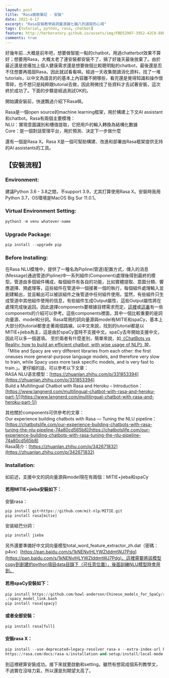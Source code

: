 ```yaml
---
layout: post
title: "Rasa搗鼓筆記 - 安裝"
date: 2021-6-17
excerpt: "Rasa安裝教學與詞量源雜七雜八的選取的心得"
tags: [tutorial, python, rasa, chatbot]
feature: http://herboratory.github.io/assets/img/FBD52907-3952-42C0-888B-C9A3BC8324E3.jpeg
comments: true
---
```

好幾年前...大概是前年吧，想要做智能一點的chatbot，用過chatterbot效果不算好；想要用Rasa，大概太老了連安裝都安裝不了，搞了好幾天最後放棄了。由於最近還是皮癢加上個人健康需求還是想要做個比較聰明點的chatbot，最後還是忍不住想要再搗鼓Rasa。因此就試看看唄。經過一天收集閱讀消化資料，找了一堆tutorials，以中文為語言的的基本上內容離不開哪些，看完還是覺得知識和操作很零碎，也不想只是純粹跟tutorial去做，因此稍微找了些資料才去試著安裝，這次終於成功了。下面的步驟是經過測試OK的。

開始講安裝前，快速飄過介紹下Rasa唄。

Rasa是一個open source的machine learning框架，用於構建上下文AI assistant和chatbot。Rasa有兩個主要模塊：<br>
NLU：實現意圖識別和槽值提取，它把用戶的輸入轉換為結構化數據<br>
Core：是一個對話管理平台，用於預測、決定下一步做什麼

還有一個是Rasa X。Rasa X是一個可幫助構建、改進和部署由Rasa框架提供支持的AI assistants的工具。

## 【安裝流程】

### Environment:
建議Python 3.6 - 3.8之間，不support 3.9，尤其打算使用Rasa X。安裝時我用Python 3.7，OS環境是MacOS Big Sur 11.0.1。

### Virtual Environment Setting:
```python
python3 -m venv whatever-name
```

### Upgrade Package:
```python
pip install --upgrade pip
```

### Before Installing:
在Rasa NLU模塊中，提供了一種名為Pipline(管道)配置方式，傳入的消息(Message)通過管道(Pipline)中一系列組件(Component)處理後得到最終的模型。管道由多個組件構成，每個組件有各自的功能，比如實體提取、意圖分類、響應選擇、預處理等，這些組件在管道中一個接著一個的執行，每個組件處理輸入並創建輸出，並且輸出可以被該組件之後管道中任何組件使用。當然，有些組件只生成管道中其他組件使用的信息，有些組件生成Output屬性，這些Output屬性將在處理完成後返回。因此選擇components要根據目標需求而定。[這裡](https://jiangdg.blog.csdn.net/article/details/104530994)或[這裏](https://zhuanlan.zhihu.com/p/83566179)有一些components的介紹可以參考。這些components裡面，其中一個比較重要的是詞向量源、model和分詞。Rasa常用的詞向量源與model有MITIE和spaCy，基本上大部分的tutorial都會走著兩個路線。以中文來說，找到的tutorial都是以MITIE+jieba為主，這是由於spaCy當時不支援中文。spaCy去年開始支援中文，因此可以多一個選項。
至於兩者有什麼差別，簡單來說，如[《ChatBots vs Reality: how to build an efficient chatbot, with wise usage of NLP》](https://towardsdatascience.com/chatbots-vs-reality-how-to-build-an-efficient-chatbot-with-wise-usage-of-nlp-77f41949bf08)說，「Mitie and Spacy are very different libraries from each other: the first oneuses more general-purpose language models, and therefore very slow to train, while Spacy uses more task specific models, and is very fast to train.」。更仔細的話，可以參考以下文章：<br>
RASA NLU语言模型：[https://zhuanlan.zhihu.com/p/331853394](https://zhuanlan.zhihu.com/p/331853394)<br>
Build a Multilingual Chatbot with Rasa and Heroku – Introduction：[https://www.langnerd.com/multilingual-chatbot-with-rasa-and-heroku-part-1/](https://www.langnerd.com/multilingual-chatbot-with-rasa-and-heroku-part-1/)

其他關於components可供參考的文章：<br>
Our experience building chatbots with Rasa — Tuning the NLU pipeline：[https://chatbotslife.com/our-experience-building-chatbots-with-rasa-tuning-the-nlu-pipeline-74a80cd565b8](https://chatbotslife.com/our-experience-building-chatbots-with-rasa-tuning-the-nlu-pipeline-74a80cd565b8)<br>
Rasa简介：[https://zhuanlan.zhihu.com/p/342671832](https://zhuanlan.zhihu.com/p/342671832)

### Installation:
如前述，支援中文的詞向量源與model現在有兩個：MITIE+jieba和spaCy

#### 若用MITIE+jieba安裝如下：
安裝rasa：
```python
pip install git+https://github.com/mit-nlp/MITIE.git
pip install rasa[mitie]
```

安装結巴分詞：
```python
pip install jieba
```

另外還要準備好中文詞向量模型total_word_feature_extractor_zh.dat（密碼：p4vx）[https://pan.baidu.com/s/1kNENvlHLYWZIddmtWJ7Pdg](https://pan.baidu.com/s/1kNENvlHLYWZIddmtWJ7Pdg)，這裡需要將該模型copy到創建的python項目data目錄下（可任意位置），後面訓練NLU模型時會用到。

#### 若用spaCy安裝如下：
```python
pip install https://github.com/howl-anderson/Chinese_models_for_SpaCy/releases/download/v2.0.3/zh_core_web_sm-2.0.3.tar.gz
./spacy_model_link.bash
pip install rasa[spacy]
```

#### 或者全部安裝：
```python
pip install rasa[full]
```

#### 安裝rasa X：
```python
pip install --use-deprecated=legacy-resolver rasa-x --extra-index-url https://pypi.rasa.com/simple
https://rasa.com/docs/rasa-x/installation-and-setup/install/local-mode
```

到這裡總算安裝成功。接下來就要啟動和setting。雖然有想寫成個系列教學文，不過實在沒啥力氣，所以還是別期望太高了。
